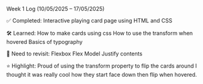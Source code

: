 Week 1 Log (10/05/2025 – 17/05/2025)

✅ Completed: 
Interactive playing card page using HTML and CSS

🛠 Learned:
How to make cards using css
How to use the transform when hovered
Basics of typography

🤔 Need to revisit:
Flexbox
Flex Model
Justify contents

⭐ Highlight:
Proud of using the transform property to flip the cards around I thought it was really cool how they start face down then flip when hovered.

